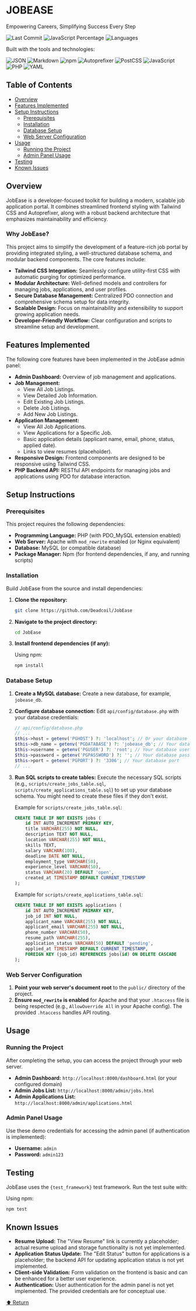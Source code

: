 # JOBEASE

Empowering Careers, Simplifying Success Every Step

![Last Commit](https://img.shields.io/badge/last--commit-today-blue) ![JavaScript Percentage](https://img.shields.io/badge/javascript-35.7%25-blue) ![Languages](https://img.shields.io/badge/languages-4-blue)

Built with the tools and technologies:

![JSON](https://img.shields.io/badge/JSON-000000?style=for-the-badge&logo=json&logoColor=white)
![Markdown](https://img.shields.io/badge/Markdown-000000?style=for-the-badge&logo=markdown&logoColor=white)
![npm](https://img.shields.io/badge/npm-CB3837?style=for-the-badge&logo=npm&logoColor=white)
![Autoprefixer](https://img.shields.io/badge/Autoprefixer-DD3735?style=for-the-badge&logo=autoprefixer&logoColor=white)
![PostCSS](https://img.shields.io/badge/PostCSS-DD3735?style=for-the-badge&logo=postcss&logoColor=white)
![JavaScript](https://img.shields.io/badge/JavaScript-F7DF1E?style=for-the-badge&logo=javascript&logoColor=black)
![PHP](https://img.shields.io/badge/PHP-777BB4?style=for-the-badge&logo=php&logoColor=white)
![YAML](https://img.shields.io/badge/YAML-CB171E?style=for-the-badge&logo=yaml&logoColor=white)

## Table of Contents

*   [Overview](#overview)
*   [Features Implemented](#features-implemented)
*   [Setup Instructions](#setup-instructions)
    *   [Prerequisites](#prerequisites)
    *   [Installation](#installation)
    *   [Database Setup](#database-setup)
    *   [Web Server Configuration](#web-server-configuration)
*   [Usage](#usage)
    *   [Running the Project](#running-the-project)
    *   [Admin Panel Usage](#admin-panel-usage)
*   [Testing](#testing)
*   [Known Issues](#known-issues)

## Overview

JobEase is a developer-focused toolkit for building a modern, scalable job application portal. It combines streamlined frontend styling with Tailwind CSS and Autoprefixer, along with a robust backend architecture that emphasizes maintainability and efficiency.

### Why JobEase?

This project aims to simplify the development of a feature-rich job portal by providing integrated styling, a well-structured database schema, and modular backend components. The core features include:

*   **Tailwind CSS Integration:** Seamlessly configure utility-first CSS with automatic purging for optimized performance.
*   **Modular Architecture:** Well-defined models and controllers for managing jobs, applications, and user profiles.
*   **Secure Database Management:** Centralized PDO connection and comprehensive schema setup for data integrity.
*   **Scalable Design:** Focus on maintainability and extensibility to support growing application needs.
*   **Developer-Friendly Workflow:** Clear configuration and scripts to streamline setup and development.

## Features Implemented

The following core features have been implemented in the JobEase admin panel:

*   **Admin Dashboard:** Overview of job management and applications.
*   **Job Management:**
    *   View All Job Listings.
    *   View Detailed Job Information.
    *   Edit Existing Job Listings.
    *   Delete Job Listings.
    *   Add New Job Listings.
*   **Application Management:**
    *   View All Job Applications.
    *   View Applications for a Specific Job.
    *   Basic application details (applicant name, email, phone, status, applied date).
    *   Links to view resumes (placeholder).
*   **Responsive Design:** Frontend components are designed to be responsive using Tailwind CSS.
*   **PHP Backend API:** RESTful API endpoints for managing jobs and applications using PDO for database interaction.

## Setup Instructions

### Prerequisites

This project requires the following dependencies:

*   **Programming Language:** PHP (with PDO_MySQL extension enabled)
*   **Web Server:** Apache with `mod_rewrite` enabled (or Nginx equivalent)
*   **Database:** MySQL (or compatible database)
*   **Package Manager:** Npm (for frontend dependencies, if any, and running scripts)

### Installation

Build JobEase from the source and install dependencies:

1.  **Clone the repository:**

    ```bash
    git clone https://github.com/Deadcoil/JobEase
    ```

2.  **Navigate to the project directory:**

    ```bash
    cd JobEase
    ```

3.  **Install frontend dependencies (if any):**

    Using npm:

    ```bash
    npm install
    ```

### Database Setup

1.  **Create a MySQL database:**
    Create a new database, for example, `jobease_db`.

2.  **Configure database connection:**
    Edit `api/config/database.php` with your database credentials:

    ```php
    // api/config/database.php
    // ...
    $this->host = getenv('PGHOST') ?: 'localhost'; // Or your database host
    $this->db_name = getenv('PGDATABASE') ?: 'jobease_db'; // Your database name
    $this->username = getenv('PGUSER') ?: 'root'; // Your database username
    $this->password = getenv('PGPASSWORD') ?: ''; // Your database password
    $this->port = getenv('PGPORT') ?: '3306'; // Your database port
    // ...
    ```

3.  **Run SQL scripts to create tables:**
    Execute the necessary SQL scripts (e.g., `scripts/create_jobs_table.sql`, `scripts/create_applications_table.sql`) to set up your database schema. You might need to create these files if they don't exist.

    Example for `scripts/create_jobs_table.sql`:
    ```sql
    CREATE TABLE IF NOT EXISTS jobs (
        id INT AUTO_INCREMENT PRIMARY KEY,
        title VARCHAR(255) NOT NULL,
        description TEXT NOT NULL,
        location VARCHAR(255) NOT NULL,
        skills TEXT,
        salary VARCHAR(100),
        deadline DATE NOT NULL,
        employment_type VARCHAR(50),
        experience_level VARCHAR(50),
        status VARCHAR(20) DEFAULT 'open',
        created_at TIMESTAMP DEFAULT CURRENT_TIMESTAMP
    );
    ```

    Example for `scripts/create_applications_table.sql`:
    ```sql
    CREATE TABLE IF NOT EXISTS applications (
        id INT AUTO_INCREMENT PRIMARY KEY,
        job_id INT NOT NULL,
        applicant_name VARCHAR(255) NOT NULL,
        applicant_email VARCHAR(255) NOT NULL,
        phone_number VARCHAR(50),
        resume_path VARCHAR(255),
        application_status VARCHAR(50) DEFAULT 'pending',
        applied_at TIMESTAMP DEFAULT CURRENT_TIMESTAMP,
        FOREIGN KEY (job_id) REFERENCES jobs(id) ON DELETE CASCADE
    );
    ```

### Web Server Configuration

1.  **Point your web server's document root** to the `public/` directory of the project.
2.  **Ensure `mod_rewrite` is enabled** for Apache and that your `.htaccess` file is being respected (e.g., `AllowOverride All` in your Apache config). The provided `.htaccess` handles API routing.

## Usage

### Running the Project

After completing the setup, you can access the project through your web server.

*   **Admin Dashboard:** `http://localhost:8000/dashboard.html` (or your configured domain)
*   **Admin Jobs List:** `http://localhost:8000/admin/jobs.html`
*   **Admin Applications List:** `http://localhost:8000/admin/applications.html`

### Admin Panel Usage

Use these demo credentials for accessing the admin panel (if authentication is implemented):

*   **Username:** `admin`
*   **Password:** `admin123`

## Testing

JobEase uses the `{test_framework}` test framework. Run the test suite with:

Using npm:

```bash
npm test
```

## Known Issues

*   **Resume Upload:** The "View Resume" link is currently a placeholder; actual resume upload and storage functionality is not yet implemented.
*   **Application Status Update:** The "Edit Status" button for applications is a placeholder; the backend API for updating application status is not yet implemented.
*   **Client-side Validation:** Form validation on the frontend is basic and can be enhanced for a better user experience.
*   **Authentication:** User authentication for the admin panel is not yet implemented. The provided credentials are for conceptual use.

[⬆️ Return](#jobease)